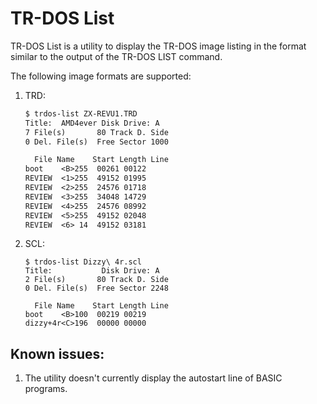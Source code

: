 # TR-DOS List

TR-DOS List is a utility to display the TR-DOS image listing in the format similar to the output of the TR-DOS LIST command.

The following image formats are supported:

1. TRD:
   ```txt
   $ trdos-list ZX-REVU1.TRD
   Title:  AMD4ever Disk Drive: A
   7 File(s)       80 Track D. Side
   0 Del. File(s)  Free Sector 1000

     File Name    Start Length Line
   boot    <B>255  00261 00122
   REVIEW  <1>255  49152 01995
   REVIEW  <2>255  24576 01718
   REVIEW  <3>255  34048 14729
   REVIEW  <4>255  24576 08992
   REVIEW  <5>255  49152 02048
   REVIEW  <6> 14  49152 03181
   ```
2. SCL:
   ```
   $ trdos-list Dizzy\ 4r.scl
   Title:           Disk Drive: A
   2 File(s)       80 Track D. Side
   0 Del. File(s)  Free Sector 2248

     File Name    Start Length Line
   boot    <B>100  00219 00219
   dizzy+4r<C>196  00000 00000
   ```

## Known issues:

1. The utility doesn't currently display the autostart line of BASIC programs.
